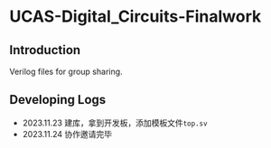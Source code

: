 # UCAS-Digital_Circuits-Finalwork

## Introduction

Verilog files for group sharing.

## Developing Logs

- 2023.11.23 建库，拿到开发板，添加模板文件`top.sv`
- 2023.11.24 协作邀请完毕